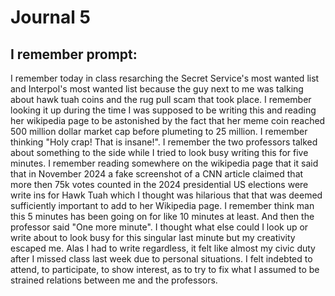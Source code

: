 # Journal 5 
## I remember prompt: 
I remember today in class resarching the Secret Service's most wanted list and Interpol's most wanted list because the guy next to me was talking about hawk tuah coins and the rug pull scam that took place. I remember looking it up during the time I was supposed to be writing this and reading her wikipedia page to be astonished by the fact that her meme coin reached 500 million dollar market cap before plumeting to 25 million. I remember thinking "Holy crap! That is insane!". I remember the two professors talked about something to the side while I tried to look busy writing this for five minutes. I remember reading somewhere on the wikipedia page that it said that in November 2024 a fake screenshot of a CNN article claimed that more then 75k votes counted in the 2024 presidential US elections were write ins for Hawk Tuah which I thought was hilarious that that was deemed sufficiently important to add to her Wikipedia page. I remember think man this 5 minutes has been going on for like 10 minutes at least. And then the professor said "One more minute". I thought what else could I look up or write about to look busy for this singular last minute but my creativity escaped me. Alas I had to write regardless, it felt like almost my civic duty after I missed class last week due to personal situations. I felt indebted to attend, to participate, to show interest, as to try to fix what I assumed to be strained relations between me and the professors. 
